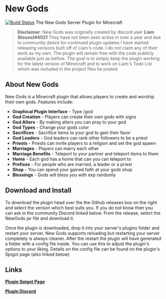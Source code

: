 # New Gods
[![Build Status](https://travis-ci.org/joemccann/dillinger.svg?branch=master)](https://github.com/StarBound6494/NewGods)
The New Gods Server Plugin for Minecraft


> **Disclaimer**: New Gods was originally created by discord user **Liam (Kouvo)#4021**
> They have not been seen active in over a year and due to community desire for continued plugin updates I have started releasing versions built off of Liam's code. I do not claim any of their work as my own. 
> The plugin will remain free with the code publicly available just as before. The goal is to simply keep the plugin working for the latest version of Minecraft and to work on Liam's Todo List which was included in the project files he posted. 

## About New Gods



New Gods is a Minecraft plugin that allows players to create and worship their own gods. 
Features include: 
- **Graphical Plugin Interface** - Type /god
- **God Creation** - Players can create their own gods with signs
- **God Alters** - By making alters you can pray to your god
- **God Types** - Change your gods color
- **Sacrifices** - Sacrifice items to your god to gain their favor
- **God Leaders** - God leaders can rank other followers to be a priest
- **Priests** - Priests can invite players to a religion and set the god spawn
- **Marriages** - Players can marry each other
- **Marriage Benefits** - Teleport to your partner and teleport items to them
- **Home** - Each god has a home that can you can teleport to
- **Prefixes** - For people who are married, a leader or a priest
- **Shop** - You can spend your gained faith at your gods shop
- **Blessings** - Gods will bless you with exp randomly

## Download and Install
To download the plugin head over the the Github releases box on the right and select the version which best suits you. If you do not know then you can ask in the community Discord linked below. From the release, select the NewGods jar file and download it. 

Once the plugin is downloaded, drop it into your server's plugins folder and restart your server. New Gods supports reloading but restarting your server completely is always cleaner. After the restart the plugin will have generated a folder with a config file inside. You can use this to adjust the plugin's options to your liking. Details on the config file can be found on the plugin's Spigot page (also linked below)

## Links


**[Plugin Spigot Page](https://www.spigotmc.org/resources/new-gods.55163/)**

**[Plugin Discord](https://discord.gg/83KXcg3)**

